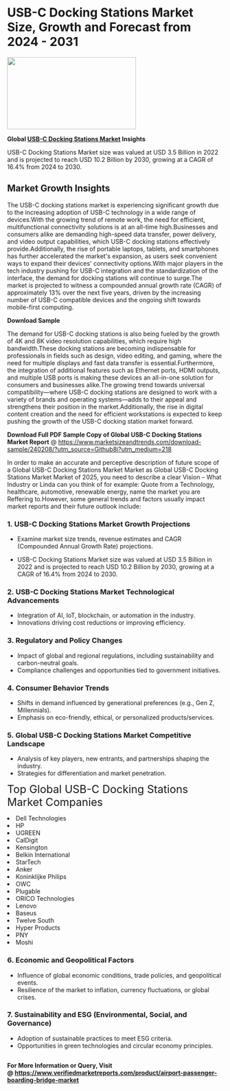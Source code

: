 <H1>USB-C Docking Stations Market Size, Growth and Forecast from 2024 - 2031</H1><img class="aligncenter size-medium wp-image-584254" src="https://thirdeyenews.in/wp-content/uploads/2024/09/Global-Market-Research-300x168.jpeg" alt="" width="300" height="168" /><p><strong>Global&nbsp;<a href="https://www.marketsizeandtrends.com/download-sample/240208/?utm_source=Github8j?utm_medium=218">USB-C Docking Stations Market</a> Insights</strong></p><p>USB-C Docking Stations Market size was valued at USD 3.5 Billion in 2022 and is projected to reach USD 10.2 Billion by 2030, growing at a CAGR of 16.4% from 2024 to 2030.</p><p><h2>Market Growth Insights</h2> <p>The USB-C docking stations market is experiencing significant growth due to the increasing adoption of USB-C technology in a wide range of devices.With the growing trend of remote work, the need for efficient, multifunctional connectivity solutions is at an all-time high.Businesses and consumers alike are demanding high-speed data transfer, power delivery, and video output capabilities, which USB-C docking stations effectively provide.Additionally, the rise of portable laptops, tablets, and smartphones has further accelerated the market's expansion, as users seek convenient ways to expand their devices' connectivity options.With major players in the tech industry pushing for USB-C integration and the standardization of the interface, the demand for docking stations will continue to surge.The market is projected to witness a compounded annual growth rate (CAGR) of approximately 13% over the next five years, driven by the increasing number of USB-C compatible devices and the ongoing shift towards mobile-first computing.</p> <p><strong>Download Sample</strong></p> <p>The demand for USB-C docking stations is also being fueled by the growth of 4K and 8K video resolution capabilities, which require high bandwidth.These docking stations are becoming indispensable for professionals in fields such as design, video editing, and gaming, where the need for multiple displays and fast data transfer is essential.Furthermore, the integration of additional features such as Ethernet ports, HDMI outputs, and multiple USB ports is making these devices an all-in-one solution for consumers and businesses alike.The growing trend towards universal compatibility—where USB-C docking stations are designed to work with a variety of brands and operating systems—adds to their appeal and strengthens their position in the market.Additionally, the rise in digital content creation and the need for efficient workstations is expected to keep pushing the growth of the USB-C docking station market forward.<p><span class=""><strong>Download Full PDF Sample Copy of Global USB-C Docking Stations Market Report</strong> @ <a href="https://www.marketsizeandtrends.com/download-sample/240208/?utm_source=Github8j?utm_medium=218" target="_blank">https://www.marketsizeandtrends.com/download-sample/240208/?utm_source=Github8j?utm_medium=218</a></span></p><p>In order to make an accurate and perceptive description of future scope of a Global&nbsp;USB-C Docking Stations Market Market as Global&nbsp;USB-C Docking Stations Market Market of 2025, you need to describe a clear Vision &ndash; What Industry or Linda can you think of for example: Quote from a Technology, healthcare, automotive, renewable energy, name the market you are Reffering to.However, some general trends and factors usually impact market reports and their future outlook include:</p><h3>1.&nbsp;<strong>USB-C Docking Stations Market Growth Projections</strong></h3><ul><li>Examine market size trends, revenue estimates and CAGR (Compounded Annual Growth Rate) projections.</li><li><p>USB-C Docking Stations Market size was valued at USD 3.5 Billion in 2022 and is projected to reach USD 10.2 Billion by 2030, growing at a CAGR of 16.4% from 2024 to 2030.</p></li></ul><h3>2.&nbsp;<strong>USB-C Docking Stations Market Technological Advancements</strong></h3><ul><li>Integration of AI, IoT, blockchain, or automation in the industry.</li><li>Innovations driving cost reductions or improving efficiency.</li></ul><h3>3.&nbsp;<strong>Regulatory and Policy Changes</strong></h3><ul><li>Impact of global and regional regulations, including sustainability and carbon-neutral goals.</li><li>Compliance challenges and opportunities tied to government initiatives.</li></ul><h3>4.&nbsp;<strong>Consumer Behavior Trends</strong></h3><ul><li>Shifts in demand influenced by generational preferences (e.g., Gen Z, Millennials).</li><li>Emphasis on eco-friendly, ethical, or personalized products/services.</li></ul><h3>5.&nbsp;<strong>Global USB-C Docking Stations Market Competitive Landscape</strong></h3><ul><li>Analysis of key players, new entrants, and partnerships shaping the industry.</li><li>Strategies for differentiation and market penetration.</li></ul><p data-pm-slice="1 1 []"><span style="color: inherit; font-family: inherit; font-size: 25px;">Top Global USB-C Docking Stations Market Companies</span></p><div class="" data-test-id=""><p><li>Dell Technologies</li><li> HP</li><li> UGREEN</li><li> CalDigit</li><li> Kensington</li><li> Belkin International</li><li> StarTech</li><li> Anker</li><li> Koninklijke Philips</li><li> OWC</li><li> Plugable</li><li> ORICO Technologies</li><li> Lenovo</li><li> Baseus</li><li> Twelve South</li><li> Hyper Products</li><li> PNY</li><li> Moshi</li></p></div><h3>6.&nbsp;<strong>Economic and Geopolitical Factors</strong></h3><ul><li>Influence of global economic conditions, trade policies, and geopolitical events.</li><li>Resilience of the market to inflation, currency fluctuations, or global crises.</li></ul><h3>7.&nbsp;<strong>Sustainability and ESG (Environmental, Social, and Governance)</strong></h3><ul><li>Adoption of sustainable practices to meet ESG criteria.</li><li>Opportunities in green technologies and circular economy principles.</li></ul><h2><strong style="font-size: 14px;">For More Information or Query, Visit @&nbsp;</strong><a style="background-color: #ffffff; font-size: 14px;" href="https://www.marketsizeandtrends.com/report/usb-c-docking-stations-market/" target="_blank">https://www.verifiedmarketreports.com/product/airport-passenger-boarding-bridge-market</a></h2>